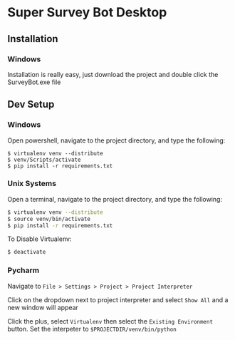 # Super Survey Bot Desktop

## Installation
### Windows
Installation is really easy, just download the project and double click the SurveyBot.exe file

## Dev Setup
### Windows
Open powershell, navigate to the project directory, and type the following:

```
$ virtualenv venv --distribute
$ venv/Scripts/activate
$ pip install -r requirements.txt
```

### Unix Systems
Open a terminal, navigate to the project directory, and type the following:

```bash
$ virtualenv venv --distribute
$ source venv/bin/activate
$ pip install -r requirements.txt
```

To Disable Virtualenv:

```bash
$ deactivate
```

### Pycharm
Navigate to `File > Settings > Project > Project Interpreter`

Click on the dropdown next to project interpreter and select `Show All` and a new window will appear

Click the plus, select `Virtualenv` then select the `Existing Environment` button. Set the interpeter to `$PROJECTDIR/venv/bin/python`
